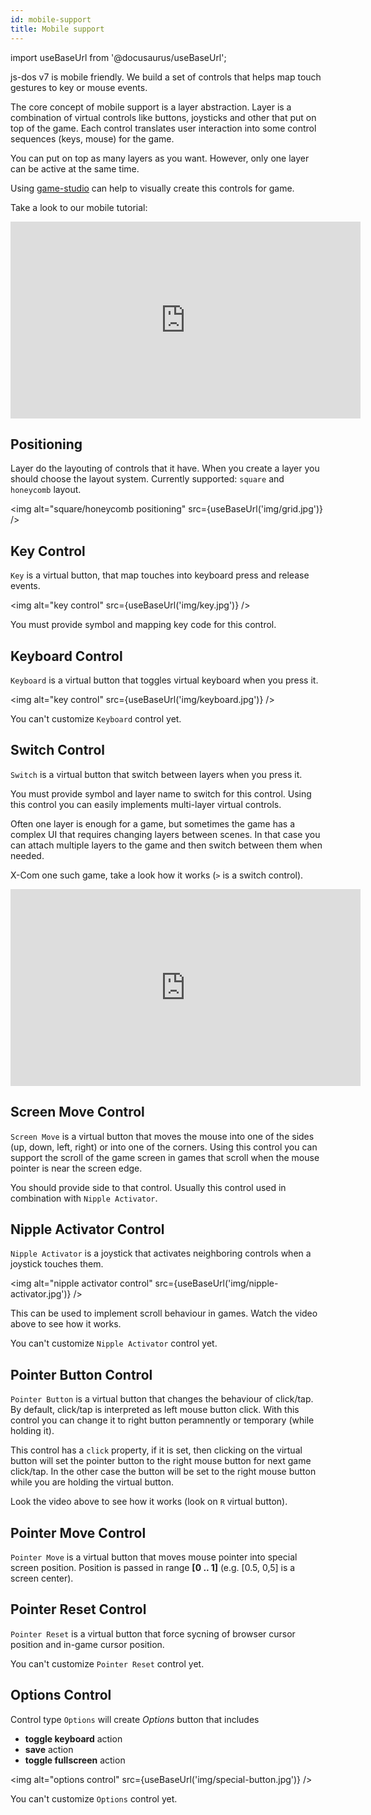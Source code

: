 ```yaml
---
id: mobile-support
title: Mobile support
---
```

import useBaseUrl from '@docusaurus/useBaseUrl';

js-dos v7 is mobile friendly. We build a set of controls that helps map touch gestures to key or mouse events.

The core concept of mobile support is a layer abstraction. Layer is a combination of virtual controls like buttons, joysticks and other that put on top of the game. Each control translates user interaction into some control sequences (keys, mouse) for the game.

You can put on top as many layers as you want. However, only one layer can be active at the same time.

Using [game-studio](https://dos.zone/studio) can help to visually create this controls for game.

Take a look to our mobile tutorial:
<iframe width="560" height="315" src="https://www.youtube.com/embed/hULc-RsZXow" title="YouTube video player" frameborder="0" allow="accelerometer; autoplay; clipboard-write; encrypted-media; gyroscope; picture-in-picture" allowfullscreen></iframe>

## Positioning

Layer do the layouting of controls that it have. When you create a layer you should choose the layout system.
Currently supported: `square` and `honeycomb` layout.

<img alt="square/honeycomb positioning" src={useBaseUrl('img/grid.jpg')} />

## Key Control

`Key` is a virtual button, that map touches into keyboard press and release events.

<img alt="key control" src={useBaseUrl('img/key.jpg')} />

You must provide symbol and mapping key code for this control.

## Keyboard Control

`Keyboard` is a virtual button that toggles virtual keyboard when you press it.

<img alt="key control" src={useBaseUrl('img/keyboard.jpg')} />

You can't customize `Keyboard` control yet.

## Switch Control

`Switch` is a virtual button that switch between layers when you press it.

You must provide symbol and layer name to switch for this control.
Using this control you can easily implements multi-layer virtual controls.

Often one layer is enough for a game, but sometimes the game has a complex UI that requires changing layers between scenes. In that case you can attach multiple layers to the game and then switch between them when needed.

X-Com one such game, take a look how it works (`>` is a switch control).

<iframe width="560" height="315" src="https://www.youtube.com/embed/gu8uFM7yuls" title="YouTube video player" frameborder="0" allow="accelerometer; autoplay; clipboard-write; encrypted-media; gyroscope; picture-in-picture" allowfullscreen></iframe>

## Screen Move Control

`Screen Move` is a virtual button that moves the mouse into one of the sides (up, down, left, right) or into one of the corners. Using this control you can support the scroll of the game screen in games that scroll when the mouse pointer is near the screen edge.

You should provide side to that control. Usually this control used in combination with `Nipple Activator`. 

## Nipple Activator Control

`Nipple Activator` is a joystick that activates neighboring controls when a joystick touches them.

<img alt="nipple activator control" src={useBaseUrl('img/nipple-activator.jpg')} />

This can be used to implement scroll behaviour in games. Watch the video above to see how it works.

You can't customize `Nipple Activator` control yet.

## Pointer Button Control

`Pointer Button` is a virtual button that changes the behaviour of click/tap. By default, click/tap is interpreted as left mouse button click. With this control you can change it to right button peramnently or temporary (while holding it).

This control has a `click` property, if it is set, then clicking on the virtual button will set the pointer button to the right mouse button for next game click/tap. In the other case the button will be set to the right mouse button while you are holding the virtual button.

Look the video above to see how it works (look on `R` virtual button).

## Pointer Move Control

`Pointer Move` is a virtual button that moves mouse pointer into special screen position.
Position is passed in range **[0 .. 1]** (e.g. [0.5, 0,5] is a screen center).

## Pointer Reset Control

`Pointer Reset` is a virtual button that force sycning of browser cursor position and in-game cursor position.

You can't customize `Pointer Reset` control yet.

## Options Control

Control type `Options` will create *Options* button that includes
* **toggle keyboard** action
* **save** action
* **toggle fullscreen** action

<img alt="options control" src={useBaseUrl('img/special-button.jpg')} />

You can't customize `Options` control yet.